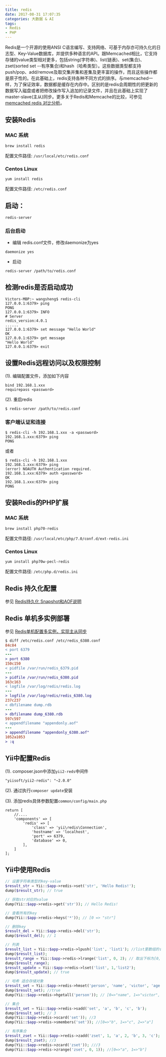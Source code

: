 ```yaml
---
title: redis
date: 2017-08-31 17:07:35
categories: 大数据 & AI
tags:
- Redis
- PHP
---
```


Redis是一个开源的使用ANSI C语言编写、支持网络、可基于内存亦可持久化的日志型、Key-Value数据库，并提供多种语言的API。跟Memcached相比，它支持存储的value类型相对更多，包括string(字符串)、list(链表)、set(集合)、zset(sorted set --有序集合)和hash（哈希类型）。这些数据类型都支持push/pop、add/remove及取交集并集和差集及更丰富的操作，而且这些操作都是原子性的。在此基础上，redis支持各种不同方式的排序。与memcached一样，为了保证效率，数据都是缓存在内存中。区别的是redis会周期性的把更新的数据写入磁盘或者把修改操作写入追加的记录文件，并且在此基础上实现了master-slave(主从)同步。更多关于Redis和Memcache的比较，可参见[memcached redis 对比分析](http://www.jianshu.com/p/e94fa7340923)。

## 安装Redis

### MAC 系统

~~~Shell
brew install redis
~~~

配置文件路径: `/usr/local/etc/redis.conf`

### Centos Linux

~~~Shell
yum install redis
~~~

配置文件路径: `/etc/redis.conf`

## 启动：

~~~Shell
redis-server
~~~

### 后台启动

- 编辑 redis.conf文件，修改daemonize为yes

~~~
daemonize yes
~~~

- 启动

~~~Shell
redis-server /path/to/redis.conf
~~~

## 检测redis是否启动成功

~~~Shell
Victors-MBP:~ wangsheng$ redis-cli
127.0.0.1:6379> ping
PONG
127.0.0.1:6379> INFO
# Server
redis_version:4.0.1
......
127.0.0.1:6379> set message "Hello World"
OK
127.0.0.1:6379> get message
"Hello World"
127.0.0.1:6379> exit
~~~

## 设置Redis远程访问以及权限控制

(1). 编辑配置文件，添加如下内容

~~~
bind 192.168.1.xxx
requirepass <password>
~~~

(2). 重启redis

~~~Shell
$ redis-server /path/to/redis.conf
~~~

### 客户端认证和连接

~~~Shell
$ redis-cli -h 192.168.1.xxx -a <password>
192.168.1.xxx:6379> ping
PONG
~~~

或者

~~~Shell
$ redis-cli -h 192.168.1.xxx
192.168.1.xxx:6379> ping
(error) NOAUTH Authentication required.
192.168.1.xxx:6379> auth <password>
OK
192.168.1.xxx:6379> ping
PONG
~~~

## 安装Redis的PHP扩展

### MAC 系统

~~~Shell
brew install php70-redis
~~~

配置文件路径: `/usr/local/etc/php/7.0/conf.d/ext-redis.ini`

### Centos Linux

~~~Shell
yum install php70w-pecl-redis
~~~

配置文件路径: `/etc/php.d/redis.ini`

## Redis 持久化配置

参见 [Redis持久化 Snapshot和AOF说明](https://www.cnblogs.com/zhoujinyi/archive/2013/05/26/3098508.html)

## Redis 单机多实例部署

参见 [Redis单机配置多实例，实现主从同步](https://www.cnblogs.com/lgeng/p/6623336.html)

~~~diff
$ diff /etc/redis.conf /etc/redis_6380.conf
84c84
< port 6379
---
> port 6380
150c150
< pidfile /var/run/redis_6379.pid
---
> pidfile /var/run/redis_6380.pid
163c163
< logfile /var/log/redis/redis.log
---
> logfile /var/log/redis/redis_6380.log
237c237
< dbfilename dump.rdb
---
> dbfilename dump_6380.rdb
597c597
< appendfilename "appendonly.aof"
---
> appendfilename "appendonly_6380.aof"
1052a1053
> :q
~~~

## Yii中配置Redis

(1). composer.json中添加`yii2-reds`中间件

~~~
"yiisoft/yii2-redis": "~2.0.0"
~~~

(2). 通过执行`composer update`安装

(3). 添加redis具体参数配置`common/config/main.php`

~~~
return [
    //....
    'components' => [
        'redis' => [
            'class' => 'yii\redis\Connection',
            'hostname' => 'localhost',
            'port' => 6379,
            'database' => 0,
        ],
    ]
];
~~~

## Yii中使用Redis

~~~PHP
// 设置字符串类型的key-value
$result_str = Yii::$app->redis->set('str', 'Hello Redis!');
dump($result_str); // true

// 获取str对应的value
dump(Yii::$app->redis->get('str')); // Hello Redis!

// 查看所有的key
dump(Yii::$app->redis->keys('*')); // [0 => "str"]

// 删除key
$result_del = Yii::$app->redis->del('str');
dump($result_del); // 1

// 列表
$result_list = Yii::$app->redis->lpush('list', 'list1'); //list里数组的长度:1
dump($result_list);
$result_range = Yii::$app->redis->lrange('list', 0, 2); // 取出下标为[0, 2]
dump($result_range);
$result_update = Yii::$app->redis->lset('list', 1,'list2');
dump($result_update); // true

// 哈希 适合存储对象
$result_set = Yii::$app->redis->hmset('person', 'name', 'victor', 'age', 30);
dump($result_set); //true
dump(Yii::$app->redis->hgetall('person')); // [0=>"name", 1=>"victor", 2=>"age", 3=>"30"]

// 集合
$result_set = Yii::$app->redis->sadd('set', 'a', 'b', 'c', 'b');
dump($result_set); // 3
dump(Yii::$app->redis->scard('set')); //3
dump(Yii::$app->redis->smembers('set')); //[0=>"b", 1=>"c", 2=>"a"]

// 有序集合
$result_zset = Yii::$app->redis->zadd('zset', 1, 'a', 2, 'b', 3, 'c');
dump($result_zset); //3
dump(Yii::$app->redis->zcard('zset')); ///3
dump(Yii::$app->redis->zrange('zset', 0, 1)); //[0=>"a", 1=>"b"]
~~~

